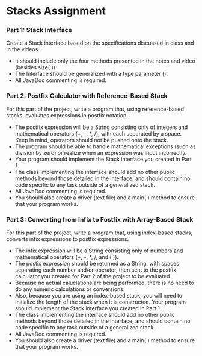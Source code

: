 # Stacks Assignment

### Part 1: Stack Interface
Create a Stack interface based on the specifications discussed in class and in the videos.  
* It should include only the four methods presented in the notes and video (besides size( )).  
* The Interface should be generalized with a type parameter (<E>).  
* All JavaDoc commenting is required.

### Part 2: Postfix Calculator with Reference-Based Stack
For this part of the project, write a program that, using reference-based stacks, evaluates expressions in postfix notation.  
* The postfix expression will be a String consisting only of integers and mathematical operators (+, -, *, /), with each separated by a space.  Keep in mind, operators should not be pushed onto the stack.
* The program should be able to handle mathematical exceptions (such as division by zero) or realize when an expression was input incorrectly.
* Your program should implement the Stack interface you created in Part 1.  
* The class implementing the interface should add no other public methods beyond those detailed in the interface, and should contain no code specific to any task outside of a generalized stack. 
* All JavaDoc commenting is required.  
* You should also create a driver (text file) and a main( ) method to ensure that your program works.

### Part 3: Converting from Infix to Fostfix with Array-Based Stack
For this part of the project, write a program that, using index-based stacks, converts infix expressions to postfix expressions.  

* The infix expression will be a String consisting only of numbers and mathematical operators (+, -, *, /, and ( )).  
* The postix expression should be returned as a String, with spaces separating each number and/or operator, then sent to the postfix calculator you created for Part 2 of the project to be evaluated.
* Because no actual caluclations are being performed, there is no need to do any numeric calculations or conversions.  
* Also, because you are using an index-based stack, you will need to initialize the length of the stack when it is constructed.  Your program should implement the Stack interface you created in Part 1.  
* The class implementing the interface should add no other public methods beyond those detailed in the interface, and should contain no code specific to any task outside of a generalized stack. 
* All JavaDoc commenting is required.  
* You should also create a driver (text file) and a main( ) method to ensure that your program works.


